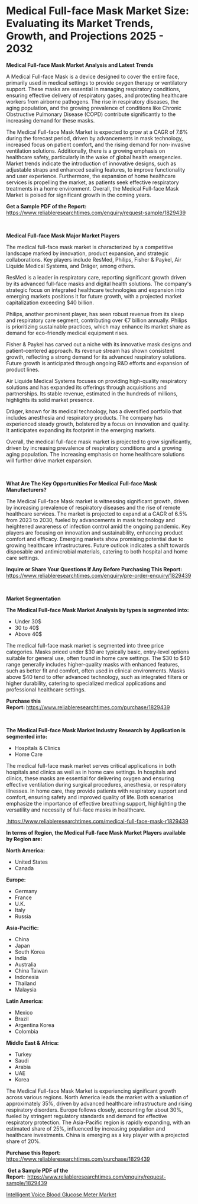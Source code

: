 <p><h1>Medical Full-face Mask Market Size: Evaluating its Market Trends, Growth, and Projections 2025 - 2032</h1></p><p><strong>Medical Full-face Mask Market Analysis and Latest Trends</strong></p>
<p><p>A Medical Full-face Mask is a device designed to cover the entire face, primarily used in medical settings to provide oxygen therapy or ventilatory support. These masks are essential in managing respiratory conditions, ensuring effective delivery of respiratory gases, and protecting healthcare workers from airborne pathogens. The rise in respiratory diseases, the aging population, and the growing prevalence of conditions like Chronic Obstructive Pulmonary Disease (COPD) contribute significantly to the increasing demand for these masks.</p><p>The Medical Full-face Mask Market is expected to grow at a CAGR of 7.6% during the forecast period, driven by advancements in mask technology, increased focus on patient comfort, and the rising demand for non-invasive ventilation solutions. Additionally, there is a growing emphasis on healthcare safety, particularly in the wake of global health emergencies. Market trends indicate the introduction of innovative designs, such as adjustable straps and enhanced sealing features, to improve functionality and user experience. Furthermore, the expansion of home healthcare services is propelling the market, as patients seek effective respiratory treatments in a home environment. Overall, the Medical Full-face Mask Market is poised for significant growth in the coming years.</p></p>
<p><strong>Get a Sample PDF of the Report:&nbsp;</strong> <a href="https://www.reliableresearchtimes.com/enquiry/request-sample/1829439?utm_campaign=2644&utm_medium=2&utm_source=Github&utm_content=ia&utm_term=05032025&utm_id=medical-full-face-mask">https://www.reliableresearchtimes.com/enquiry/request-sample/1829439</a></p>
<p>&nbsp;</p>
<p><strong>Medical Full-face Mask Major Market Players</strong></p>
<p><p>The medical full-face mask market is characterized by a competitive landscape marked by innovation, product expansion, and strategic collaborations. Key players include ResMed, Philips, Fisher & Paykel, Air Liquide Medical Systems, and Dräger, among others.</p><p>ResMed is a leader in respiratory care, reporting significant growth driven by its advanced full-face masks and digital health solutions. The company's strategic focus on integrated healthcare technologies and expansion into emerging markets positions it for future growth, with a projected market capitalization exceeding $40 billion.</p><p>Philips, another prominent player, has seen robust revenue from its sleep and respiratory care segment, contributing over €7 billion annually. Philips is prioritizing sustainable practices, which may enhance its market share as demand for eco-friendly medical equipment rises.</p><p>Fisher & Paykel has carved out a niche with its innovative mask designs and patient-centered approach. Its revenue stream has shown consistent growth, reflecting a strong demand for its advanced respiratory solutions. Future growth is anticipated through ongoing R&D efforts and expansion of product lines.</p><p>Air Liquide Medical Systems focuses on providing high-quality respiratory solutions and has expanded its offerings through acquisitions and partnerships. Its stable revenue, estimated in the hundreds of millions, highlights its solid market presence.</p><p>Dräger, known for its medical technology, has a diversified portfolio that includes anesthesia and respiratory products. The company has experienced steady growth, bolstered by a focus on innovation and quality. It anticipates expanding its footprint in the emerging markets.</p><p>Overall, the medical full-face mask market is projected to grow significantly, driven by increasing prevalence of respiratory conditions and a growing aging population. The increasing emphasis on home healthcare solutions will further drive market expansion.</p></p>
<p>&nbsp;</p>
<p><strong>What Are The Key Opportunities For Medical Full-face Mask Manufacturers?</strong></p>
<p><p>The Medical Full-face Mask market is witnessing significant growth, driven by increasing prevalence of respiratory diseases and the rise of remote healthcare services. The market is projected to expand at a CAGR of 6.5% from 2023 to 2030, fueled by advancements in mask technology and heightened awareness of infection control amid the ongoing pandemic. Key players are focusing on innovation and sustainability, enhancing product comfort and efficacy. Emerging markets show promising potential due to growing healthcare infrastructures. Future outlook indicates a shift towards disposable and antimicrobial materials, catering to both hospital and home care settings.</p></p>
<p><strong>Inquire or Share Your Questions If Any Before Purchasing This Report:</strong> <a href="https://www.reliableresearchtimes.com/enquiry/pre-order-enquiry/1829439?utm_campaign=2644&utm_medium=2&utm_source=Github&utm_content=ia&utm_term=05032025&utm_id=medical-full-face-mask">https://www.reliableresearchtimes.com/enquiry/pre-order-enquiry/1829439</a></p>
<p>&nbsp;</p>
<p><strong>Market Segmentation</strong></p>
<p><strong>The Medical Full-face Mask Market Analysis by types is segmented into:</strong></p>
<p><ul><li>Under 30$</li><li>30 to 40$</li><li>Above 40$</li></ul></p>
<p><p>The medical full-face mask market is segmented into three price categories. Masks priced under $30 are typically basic, entry-level options suitable for general use, often found in home care settings. The $30 to $40 range generally includes higher-quality masks with enhanced features, such as better fit and comfort, often used in clinical environments. Masks above $40 tend to offer advanced technology, such as integrated filters or higher durability, catering to specialized medical applications and professional healthcare settings.</p></p>
<p><strong>Purchase this Report:&nbsp;</strong><a href="https://www.reliableresearchtimes.com/purchase/1829439?utm_campaign=2644&utm_medium=2&utm_source=Github&utm_content=ia&utm_term=05032025&utm_id=medical-full-face-mask">https://www.reliableresearchtimes.com/purchase/1829439</a></p>
<p>&nbsp;</p>
<p><strong>The Medical Full-face Mask Market Industry Research by Application is segmented into:</strong></p>
<p><ul><li>Hospitals & Clinics</li><li>Home Care</li></ul></p>
<p><p>The medical full-face mask market serves critical applications in both hospitals and clinics as well as in home care settings. In hospitals and clinics, these masks are essential for delivering oxygen and ensuring effective ventilation during surgical procedures, anesthesia, or respiratory illnesses. In home care, they provide patients with respiratory support and comfort, ensuring safety and improved quality of life. Both scenarios emphasize the importance of effective breathing support, highlighting the versatility and necessity of full-face masks in healthcare.</p></p>
<p><a href="https://www.reliableresearchtimes.com/medical-full-face-mask-r1829439?utm_campaign=2644&utm_medium=2&utm_source=Github&utm_content=ia&utm_term=05032025&utm_id=medical-full-face-mask">&nbsp;https://www.reliableresearchtimes.com/medical-full-face-mask-r1829439</a></p>
<p><strong>In terms of Region, the Medical Full-face Mask Market Players available by Region are:</strong></p>
<p>
    <p> <strong> North America: </strong>
        <ul>
            <li>United States</li>
            <li>Canada</li>
        </ul>
        </p> 
    <p> <strong> Europe: </strong>
        <ul>
            <li>Germany</li>
            <li>France</li>
            <li>U.K.</li>
            <li>Italy</li>
            <li>Russia</li>
        </ul>
        </p> 
    <p> <strong> Asia-Pacific: </strong>
        <ul>
            <li>China</li>
            <li>Japan</li>
            <li>South Korea</li>
            <li>India</li>
            <li>Australia</li>
            <li>China Taiwan</li>
            <li>Indonesia</li>
            <li>Thailand</li>
            <li>Malaysia</li>
        </ul>
        </p> 
    <p> <strong> Latin America: </strong>
        <ul>
            <li>Mexico</li>
            <li>Brazil</li>
            <li>Argentina Korea</li>
            <li>Colombia</li>
        </ul>
        </p> 
    <p> <strong> Middle East & Africa: </strong>
        <ul>
            <li>Turkey</li>
            <li>Saudi</li>
            <li>Arabia</li>
            <li>UAE</li>
            <li>Korea</li>
        </ul>
    </p>
    </p>
<p><p>The Medical Full-face Mask Market is experiencing significant growth across various regions. North America leads the market with a valuation of approximately 35%, driven by advanced healthcare infrastructure and rising respiratory disorders. Europe follows closely, accounting for about 30%, fueled by stringent regulatory standards and demand for effective respiratory protection. The Asia-Pacific region is rapidly expanding, with an estimated share of 25%, influenced by increasing population and healthcare investments. China is emerging as a key player with a projected share of 20%.</p></p>
<p><strong>Purchase this Report: </strong><a href="https://www.reliableresearchtimes.com/purchase/1829439?utm_campaign=2644&utm_medium=2&utm_source=Github&utm_content=ia&utm_term=05032025&utm_id=medical-full-face-mask">https://www.reliableresearchtimes.com/purchase/1829439</a></p>
<p>&nbsp;<strong>Get a Sample PDF of the Report:&nbsp;&nbsp;</strong><a href="https://www.reliableresearchtimes.com/enquiry/request-sample/1829439?utm_campaign=2644&utm_medium=2&utm_source=Github&utm_content=ia&utm_term=05032025&utm_id=medical-full-face-mask">https://www.reliableresearchtimes.com/enquiry/request-sample/1829439</a></p>
<p><strong></strong></p>
<p><p><a href="https://github.com/techerghalim/Market-Research-Report-List-1/blob/main/intelligent-voice-blood-glucose-meter-market.md?utm_campaign=2644&utm_medium=2&utm_source=Github&utm_content=ia&utm_term=05032025&utm_id=medical-full-face-mask">Intelligent Voice Blood Glucose Meter Market</a></p></p>